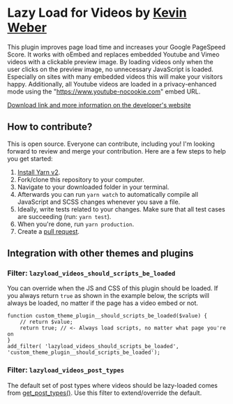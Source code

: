 Lazy Load for Videos by [Kevin Weber](https://www.kweber.com)
====================

This plugin improves page load time and increases your Google PageSpeed Score. It works with oEmbed and replaces embedded Youtube and Vimeo videos with a clickable preview image.
By loading videos only when the user clicks on the preview image, no unnecessary JavaScript is loaded. Especially on sites with many embedded videos this will make your visitors happy. Additionally, all Youtube videos are loaded in a privacy-enhanced mode using the "https://www.youtube-nocookie.com" embed URL.


[Download link and more information on the developer's website](https://www.kweber.com/lazy-load-videos/)

## How to contribute?
This is open source. Everyone can contribute, including you! I'm looking forward to review and merge your contribution. Here are a few steps to help you get started:

1. [Install Yarn v2](https://yarnpkg.com/getting-started/install#install-corepack).
1. Fork/clone this repository to your computer.
1. Navigate to your downloaded folder in your terminal.
1. Afterwards you can run `yarn watch` to automatically compile all JavaScript and SCSS changes whenever you save a file.
1. Ideally, write tests related to your changes. Make sure that all test cases are succeeding (run: `yarn test`).
1. When you're done, run `yarn production`.
1. Create a [pull request](https://help.github.com/articles/creating-a-pull-request/).

## Integration with other themes and plugins

### Filter: `lazyload_videos_should_scripts_be_loaded`

You can override when the JS and CSS of this plugin should be loaded. If you always return `true` as shown in the example below, the scripts will always be loaded, no matter if the page has a video embed or not.

```
function custom_theme_plugin__should_scripts_be_loaded($value) {
	// return $value;
	return true; // <- Always load scripts, no matter what page you're on
}
add_filter( 'lazyload_videos_should_scripts_be_loaded', 'custom_theme_plugin__should_scripts_be_loaded');
```

### Filter: `lazyload_videos_post_types`

The default set of post types where videos should be lazy-loaded comes from [get_post_types()](https://codex.wordpress.org/Function_Reference/get_post_types). Use this filter to extend/override the default.